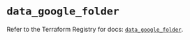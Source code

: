 # `data_google_folder`

Refer to the Terraform Registry for docs: [`data_google_folder`](https://registry.terraform.io/providers/hashicorp/google-beta/6.49.0/docs/data-sources/google_folder).
